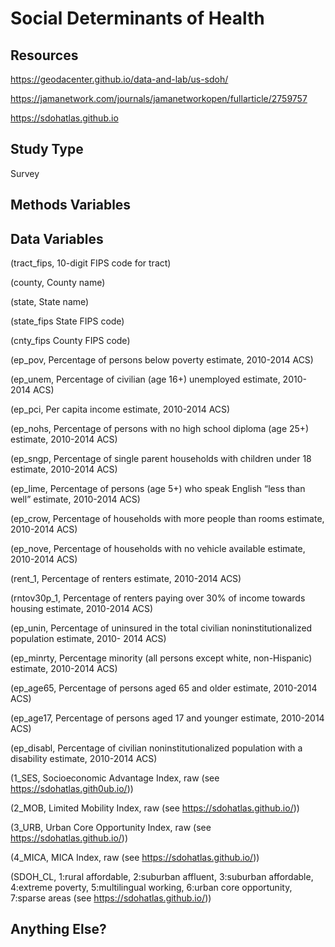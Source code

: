 # Social Determinants of Health

## Resources
https://geodacenter.github.io/data-and-lab/us-sdoh/

https://jamanetwork.com/journals/jamanetworkopen/fullarticle/2759757

https://sdohatlas.github.io

## Study Type
Survey

## Methods Variables

## Data Variables
(tract_fips, 10-digit FIPS code for tract)

(county, County name)

(state,	State name)

(state_fips	State FIPS code)

(cnty_fips	County FIPS code)

(ep_pov,	Percentage of persons below poverty estimate, 2010-2014 ACS)

(ep_unem,	Percentage of civilian (age 16+) unemployed estimate, 2010-2014 ACS)

(ep_pci,	Per capita income estimate, 2010-2014 ACS)

(ep_nohs,	Percentage of persons with no high school diploma (age 25+) estimate, 2010-2014 ACS)

(ep_sngp,	Percentage of single parent households with children under 18 estimate, 2010-2014 ACS)

(ep_lime,	Percentage of persons (age 5+) who speak English “less than well” estimate, 2010-2014 ACS)

(ep_crow,	Percentage of households with more people than rooms estimate, 2010-2014 ACS)

(ep_nove,	Percentage of households with no vehicle available estimate, 2010-2014 ACS)

(rent_1,	Percentage of renters estimate, 2010-2014 ACS)

(rntov30p_1,	Percentage of renters paying over 30% of income towards housing estimate, 2010-2014 ACS)

(ep_unin,	Percentage of uninsured in the total civilian noninstitutionalized population estimate, 2010- 2014 ACS)

(ep_minrty,	Percentage minority (all persons except white, non-Hispanic) estimate, 2010-2014 ACS)

(ep_age65,	Percentage of persons aged 65 and older estimate, 2010-2014 ACS)

(ep_age17,	Percentage of persons aged 17 and younger estimate, 2010-2014 ACS)

(ep_disabl,	Percentage of civilian noninstitutionalized population with a disability estimate, 2010-2014 ACS)

(1_SES,	Socioeconomic Advantage Index, raw (see https://sdohatlas.gith0ub.io/))

(2_MOB,	Limited Mobility Index, raw (see https://sdohatlas.github.io/))

(3_URB,	Urban Core Opportunity Index, raw (see https://sdohatlas.github.io/))

(4_MICA,	MICA Index, raw (see https://sdohatlas.github.io/))

(SDOH_CL,	1:rural affordable, 2:suburban affluent, 3:suburban affordable, 4:extreme poverty, 5:multilingual working, 6:urban core opportunity, 7:sparse areas (see https://sdohatlas.github.io/))


## Anything Else?
